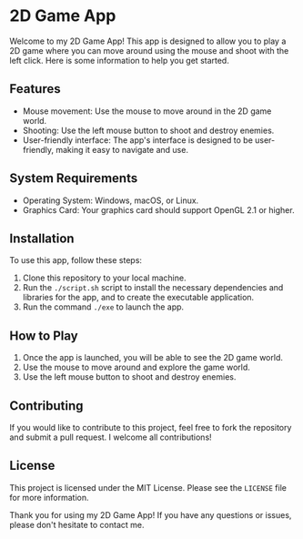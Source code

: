 <h1>2D
    Game App</h1>
<p>Welcome to my 2D Game App! This app is designed to
    allow you to play a 2D game where you can move around using the
    mouse and shoot with the left click. Here is some information to
    help you get started.</p>
<h2>Features</h2>
<ul>
    <li>Mouse movement:
        Use the mouse to move around in the 2D game world.</li>
    <li>Shooting:
        Use the left mouse button to shoot and destroy enemies.</li>
    <li>User-friendly interface: The app's
        interface is designed to be user-friendly, making it easy to
        navigate and use.</li>
</ul>
<h2>System Requirements</h2>
<ul>
    <li>Operating
        System: Windows, macOS, or Linux.</li>
    <li>Graphics Card: Your
        graphics card should support OpenGL 2.1 or higher.</li>
</ul>
<h2>Installation</h2>
<p>To
    use this app, follow these steps:</p>
<ol>
    <li>Clone this repository
        to your local machine.</li>
    <li>Run the <code>./script.sh</code>
        script to install the necessary dependencies and libraries for
        the app, and to create the executable application.</li>
    <li>Run
        the command <code>./exe</code> to launch the app.</li>
</ol>
<h2>How
    to Play</h2>
<ol>
    <li>Once the app is launched, you will be able to
        see the 2D game world.</li>
    <li>Use the mouse to move around and
        explore the game world.</li>
    <li>Use the left mouse button to
        shoot and destroy enemies.</li>
</ol>
<h2>Contributing</h2>
<p>If you would
    like to contribute to this project, feel free to fork the repository
    and submit a pull request. I welcome all contributions!</p>
<h2>License</h2>
<p>This
    project is licensed under the MIT License. Please see the <code>LICENSE</code>
    file for more information.</p>
<p>Thank you for using my 2D Game App!
    If you have any questions or issues, please don't hesitate to
    contact me.</p>
